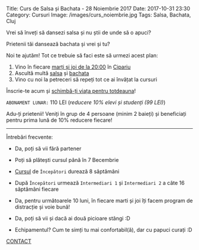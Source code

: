 Title: Curs de Salsa și Bachata - 28 Noiembrie 2017
Date: 2017-10-31 23:30
Category: Cursuri
Image: /images/curs_noiembrie.jpg
Tags: Salsa, Bachata, Cluj

Vrei să înveți să dansezi salsa și nu știi de unde să o apuci?

Prietenii tăi dansează bachata și vrei și tu?

Noi te ajutăm! Tot ce trebuie să faci este să urmezi acest plan:

1. Vino în fiecare [marți și joi de la 20:00][1] în [Cipariu][2]
2. Ascultă multă [salsa][3] și [bachata][4]
3. Vino cu noi la petreceri să repeți tot ce ai învățat la cursuri

Înscrie-te acum și [schimbă-ți viața pentru totdeauna][5]!

`ABONAMENT LUNAR:` 110 LEI (_reducere 10% elevi și studenți (99 LEI)_)

Adu-ți prietenii! Veniți în grup de 4 persoane (minim 2 baieți) și beneficiați pentru prima lună de 10% reducere fiecare!

---

Întrebări frecvente:

- Da, poți să vii fără partener

- Poți să plătești cursul până în 7 Becembrie

- [Cursul][6] de `Începători` durează 8 săptămâni

- După `Începători` urmează `Intermediari 1` și `Intermediari 2` a câte 16 săptămâni fiecare

- Da, pentru următoarele 10 luni, în fiecare marti și joi îți facem program de distracție și voie bună!

- Da, poți să vii și dacă ai două picioare stângi :D

- Echipamentul? Cum te simți tu mai confortabil(ă), dar cu papuci curați :D


[CONTACT][2]

[1]: https://airedancecompany.ro/category/orar.html
[2]: https://airedancecompany.ro/contacteaza-ne.html
[3]: http://bit.ly/2d28beA
[4]: http://bit.ly/2dZ2yK2
[5]: http://bit.ly/2zXqI48
[6]: https://www.facebook.com/events/889552174537382/

